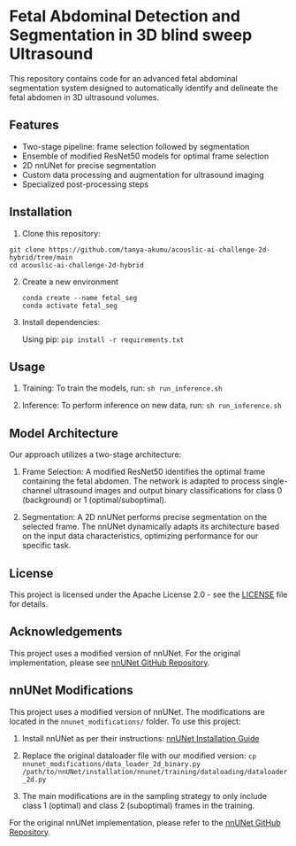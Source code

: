 # Fetal Abdominal Detection and Segmentation in 3D blind sweep Ultrasound

This repository contains code for an advanced fetal abdominal segmentation system designed to automatically identify and delineate the fetal abdomen in 3D ultrasound volumes.

## Features

- Two-stage pipeline: frame selection followed by segmentation
- Ensemble of modified ResNet50 models for optimal frame selection
- 2D nnUNet for precise segmentation
- Custom data processing and augmentation for ultrasound imaging
- Specialized post-processing steps

## Installation

1. Clone this repository:
```
git clone https://github.com/tanya-akumu/acouslic-ai-challenge-2d-hybrid/tree/main
cd acouslic-ai-challenge-2d-hybrid
```

2. Create a new environment
   ```
   conda create --name fetal_seg 
   conda activate fetal_seg
   ```
   
4. Install dependencies:

   Using pip:
   `pip install -r requirements.txt`

## Usage

1. Training:
To train the models, run:
`sh run_inference.sh`

2. Inference:
To perform inference on new data, run:
`sh run_inference.sh`

## Model Architecture

Our approach utilizes a two-stage architecture:

1. Frame Selection: A modified ResNet50 identifies the optimal frame containing the fetal abdomen. The network is adapted to process single-channel ultrasound images and output binary classifications for class 0 (background) or 1 (optimal/suboptimal).

2. Segmentation: A 2D nnUNet performs precise segmentation on the selected frame. The nnUNet dynamically adapts its architecture based on the input data characteristics, optimizing performance for our specific task.


## License

This project is licensed under the Apache License 2.0 - see the [LICENSE](LICENSE) file for details.

## Acknowledgements

This project uses a modified version of nnUNet. For the original implementation, please see [nnUNet GitHub Repository](https://github.com/MIC-DKFZ/nnUNet).

## nnUNet Modifications

This project uses a modified version of nnUNet. The modifications are located in the `nnunet_modifications/` folder. To use this project:

1. Install nnUNet as per their instructions: [nnUNet Installation Guide](https://github.com/MIC-DKFZ/nnUNet#installation)
2. Replace the original dataloader file with our modified version:
   `cp nnunet_modifications/data_loader_2d_binary.py /path/to/nnUNet/installation/nnunet/training/dataloading/dataloader_2d.py`

3. The main modifications are in the sampling strategy to only include class 1 (optimal) and class 2 (suboptimal) frames in the training.

For the original nnUNet implementation, please refer to the [nnUNet GitHub Repository](https://github.com/MIC-DKFZ/nnUNet).

